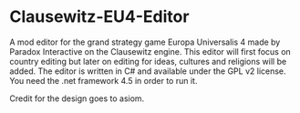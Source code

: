 Clausewitz-EU4-Editor
=====================

A mod editor for the grand strategy game Europa Universalis 4 made by Paradox Interactive on the Clausewitz engine. This editor will first focus on country editing but later on editing for ideas, cultures and religions will be added.
The editor is written in C# and available under the GPL v2 license. You need the .net framework 4.5 in order to run it.

Credit for the design goes to asiom.
